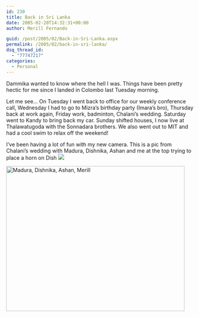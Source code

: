 ```yaml
---
id: 230
title: Back in Sri Lanka
date: 2005-02-28T14:32:31+00:00
author: Merill Fernando

guid: /post/2005/02/Back-in-Sri-Lanka.aspx
permalink: /2005/02/back-in-sri-lanka/
dsq_thread_id:
  - "77747217"
categories:
  - Personal
---
```

<p>Dammika wanted to know where the hell I was. Things have been pretty hectic for me since I landed in Colombo last Tuesday morning. </p>
<p>Let me see&hellip; On Tuesday I went back to office for our weekly conference call, Wednesday I had to go to Mizra&rsquo;s birthday party (Imara&rsquo;s bro), Thursday back at work again, Friday work, badminton, Chalani&rsquo;s wedding. Saturday went to Kandy to bring back my car. Sunday shifted houses, I now live at Thalawatugoda with the Sonnadara brothers.&nbsp;We also went out to MIT and had a cool swim to relax off the weekend!</p>
<p>I&rsquo;ve been having a lot of fun with my new camera. This is a pic from Chalani&rsquo;s wedding with Madura, Dishnika, Ashan and me at the top trying to place a horn on Dish <img src="http://www.merill.net/wp-content/uploads/contentbinary/smile3.gif" /></p>
<p><img height="391" alt="Madura, Dishnika, Ashan, Merill" src="http://www.merill.net/wp-content/uploads/contentbinary/04_2D28_2D02ChalWedding.jpg" width="480" border="0" /></p>
